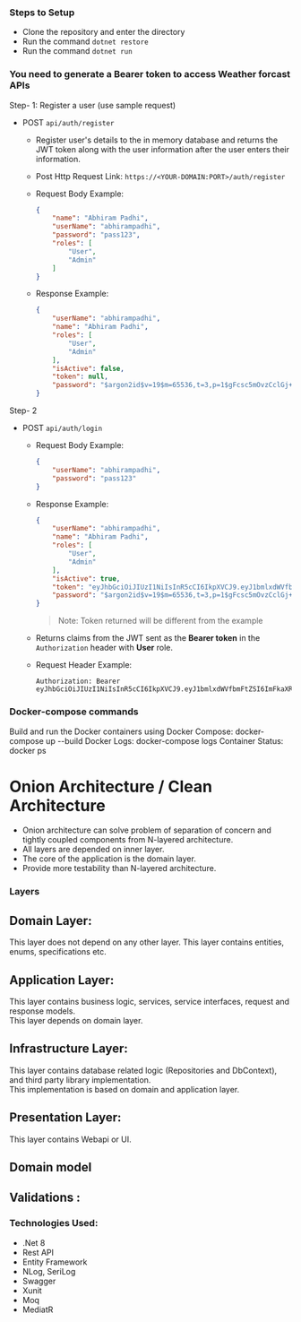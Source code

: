 ### Steps to Setup

- Clone the repository and enter the directory
- Run the command `dotnet restore`
- Run the command `dotnet run`

### You need to generate a Bearer token to access Weather forcast APIs
Step- 1: Register a user (use sample request)

* POST `api/auth/register`

    * Register user's details to the in memory database and returns the JWT token along with the user information after the user enters their information.
    * Post Http Request Link: `https://<YOUR-DOMAIN:PORT>/auth/register`
    * Request Body Example:

        ```json
        {
            "name": "Abhiram Padhi",
            "userName": "abhirampadhi",
            "password": "pass123",
            "roles": [
                "User", 
                "Admin"
            ]
        }
        ```

    * Response Example:

        ```json
        {
            "userName": "abhirampadhi",
            "name": "Abhiram Padhi",
            "roles": [
                "User",
                "Admin"
            ],
            "isActive": false,
            "token": null,
            "password": "$argon2id$v=19$m=65536,t=3,p=1$gFcsc5mOvzCclGj+o2CqeQ$TBCPrC6HW1+kCmtCc7vai9JJv3SOgPQK/mMjiJf7X8M"
        }
        ```
Step- 2
* POST `api/auth/login`

  
    
    * Request Body Example:

        ```json
        {
            "userName": "abhirampadhi",
            "password": "pass123"
        }
        ```

    * Response Example:

        ```json
        {
            "userName": "abhirampadhi",
            "name": "Abhiram Padhi",
            "roles": [
                "User",
                "Admin"
            ],
            "isActive": true,
            "token": "eyJhbGciOiJIUzI1NiIsInR5cCI6IkpXVCJ9.eyJ1bmlxdWVfbmFtZSI6ImFkaXR5YW9iZXJhaTEiLCJnaXZlbl9uYW1lIjoiQWRpdHlhIE9iZXJhaSIsInJvbGUiOlsiVXNlciIsIkFkbWluIl0sIm5iZiI6MTY5OTI3OTQyNywiZXhwIjoxNjk5MjgxMjI3LCJpYXQiOjE2OTkyNzk0MjcsImlzcyI6IlRlc3RJc3N1ZXIiLCJhdWQiOiJUZXN0QXVkaWVuY2UifQ.d9bAAqm1iHWmf7klIBWA2tFf2Pkvzfkee1lBvhv0_Ag",
            "password": "$argon2id$v=19$m=65536,t=3,p=1$gFcsc5mOvzCclGj+o2CqeQ$TBCPrC6HW1+kCmtCc7vai9JJv3SOgPQK/mMjiJf7X8M"
        }
        ```
         
        > Note: Token returned will be different from the example



    * Returns claims from the JWT sent as the **Bearer token** in the `Authorization` header with **User** role.
    * Request Header Example:

        ```
        Authorization: Bearer eyJhbGciOiJIUzI1NiIsInR5cCI6IkpXVCJ9.eyJ1bmlxdWVfbmFtZSI6ImFkaXR5YTEiLCJnaXZlbl9uYW1lIjoiQWRpdHlhIE9iZXJhaSIsInJvbGUiOiJVc2VyIiwibmJmIjoxNjk5Mjc5NjA2LCJleHAiOjE2OTkyODE0MDYsImlhdCI6MTY5OTI3OTYwNiwiaXNzIjoiVGVzdElzc3VlciIsImF1ZCI6IlRlc3RBdWRpZW5jZSJ9.JpCzjncNg14Ptx1c1fRt4fZmUAIcuBSowL_WoVYZo6s
        ```


### Docker-compose commands
Build and run the Docker containers using Docker Compose: docker-compose up --build
Docker Logs: docker-compose logs
Container Status: docker ps


# Onion Architecture / Clean Architecture

- Onion architecture can solve problem of separation of concern and tightly coupled components from N-layered architecture.
- All layers are depended on inner layer.
- The core of the application is the domain layer.
- Provide more testability than N-layered architecture.

### Layers
## Domain Layer:
This layer does not depend on any other layer. This layer contains entities, enums, specifications etc. 
## Application Layer:
This layer contains business logic, services, service interfaces, request and response models.  
This layer depends on domain layer.  
## Infrastructure Layer:
This layer contains database related logic (Repositories and DbContext), and third party library implementation.  
This implementation is based on domain and application layer.
## Presentation Layer:
This layer contains Webapi or UI.
## Domain model

## Validations :


### Technologies Used:

- .Net 8
- Rest API
- Entity Framework
- NLog, SeriLog
- Swagger
- Xunit
- Moq
- MediatR

